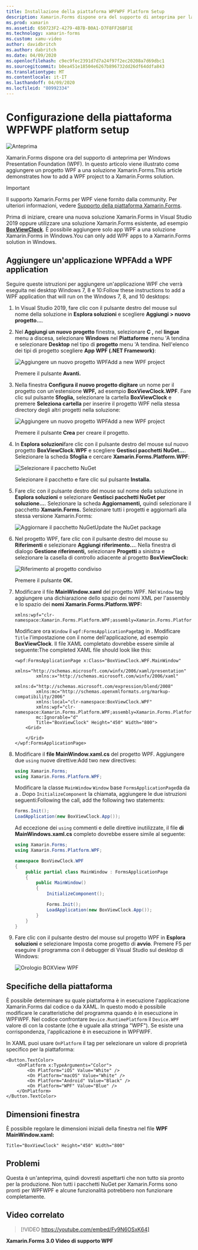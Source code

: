 ```yaml
---
title: Installazione della piattaforma WPFWPF Platform Setup
description: Xamarin.Forms dispone ora del supporto di anteprima per la piattaforma WPF
ms.prod: xamarin
ms.assetid: 650723F2-4279-4B7B-B0A1-D7F8FF26BF1E
ms.technology: xamarin-forms
ms.custom: xamu-video
author: davidbritch
ms.author: dabritch
ms.date: 04/09/2020
ms.openlocfilehash: c9ec9fec2391d7d7a24f97f2ec20208a7d69dbc1
ms.sourcegitcommit: b0ea451e18504e6267b896732dd26df64ddfa843
ms.translationtype: MT
ms.contentlocale: it-IT
ms.lasthandoff: 04/09/2020
ms.locfileid: "80992334"
---
```

# <a name="wpf-platform-setup"></a>Configurazione della piattaforma WPFWPF platform setup

![Anteprima](~/media/shared/preview.png)

Xamarin.Forms dispone ora del supporto di anteprima per Windows Presentation Foundation (WPF). In questo articolo viene illustrato come aggiungere un progetto WPF a una soluzione Xamarin.Forms.This article demonstrates how to add a WPF project to a Xamarin.Forms solution.

> [!IMPORTANT]
> Il supporto Xamarin.Forms per WPF viene fornito dalla community. Per ulteriori informazioni, vedere [Supporto della piattaforma Xamarin.Forms](https://github.com/xamarin/Xamarin.Forms/wiki/Platform-Support).

Prima di iniziare, creare una nuova soluzione Xamarin.Forms in Visual Studio 2019 oppure utilizzare una soluzione Xamarin.Forms esistente, ad esempio [**BoxViewClock**](https://docs.microsoft.com/samples/xamarin/xamarin-forms-samples/boxview-boxviewclock). È possibile aggiungere solo app WPF a una soluzione Xamarin.Forms in Windows.You can only add WPF apps to a Xamarin.Forms solution in Windows.

## <a name="add-a-wpf-application"></a>Aggiungere un'applicazione WPFAdd a WPF application

Seguire queste istruzioni per aggiungere un'applicazione WPF che verrà eseguita nei desktop Windows 7, 8 e 10:Follow these instructions to add a WPF application that will run on the Windows 7, 8, and 10 desktops:

1. In Visual Studio 2019, fare clic con il pulsante destro del mouse sul nome della soluzione in **Esplora soluzioni** e scegliere **Aggiungi > nuovo progetto...**.

2. Nel **Aggiungi un nuovo progetto** finestra, selezionare **C ,** nel **lingue** menu a discesa, selezionare **Windows** nel **Piattaforme** menu 'A tendina e selezionare **Desktop** nel tipo di **progetto** menu 'A tendina. Nell'elenco dei tipi di progetto scegliere **App WPF (.NET Framework)**:

    ![Aggiungere un nuovo progetto WPFAdd a new WPF project](wpf-images/add-project.png "Aggiungere un nuovo progetto WPFAdd a new WPF project")

    Premere il pulsante **Avanti.**

3. Nella finestra **Configura il nuovo progetto digitare** un nome per il progetto con un'estensione **WPF,** ad esempio **BoxViewClock.WPF**. Fare clic sul pulsante **Sfoglia,** selezionare la cartella **BoxViewClock** e premere **Seleziona cartella** per inserire il progetto WPF nella stessa directory degli altri progetti nella soluzione:

    ![Aggiungere un nuovo progetto WPFAdd a new WPF project](wpf-images/configure-project.png "Aggiungere un nuovo progetto WPFAdd a new WPF project")

    Premere il pulsante **Crea** per creare il progetto.

4. In **Esplora soluzioni**fare clic con il pulsante destro del mouse sul nuovo progetto **BoxViewClock.WPF** e scegliere **Gestisci pacchetti NuGet...**. Selezionare la scheda **Sfoglia** e cercare **Xamarin.Forms.Platform.WPF**:

    ![Selezionare il pacchetto NuGet](wpf-images/select-nuget-package.png "Selezionare il pacchetto NuGet")

    Selezionare il pacchetto e fare clic sul pulsante **Installa.**

5. Fare clic con il pulsante destro del mouse sul nome della soluzione in **Esplora soluzioni** e selezionare **Gestisci pacchetti NuGet per soluzione...**. Selezionare la scheda **Aggiornamenti,** quindi selezionare il pacchetto **Xamarin.Forms.** Selezionare tutti i progetti e aggiornarli alla stessa versione Xamarin.Forms:

    ![Aggiornare il pacchetto NuGetUpdate the NuGet package](wpf-images/update-nuget-package.png "Aggiornare il pacchetto NuGetUpdate the NuGet package")

6. Nel progetto WPF, fare clic con il pulsante destro del mouse su **Riferimenti** e selezionare **Aggiungi riferimento...**. Nella finestra di dialogo **Gestione riferimenti,** selezionare **Progetti** a sinistra e selezionare la casella di controllo adiacente al progetto **BoxViewClock:**

    ![Riferimento al progetto condiviso](wpf-images/reference-shared-project.png "Riferimento al progetto condiviso")

    Premere il pulsante **OK.**

7. Modificare il file **MainWindow.xaml** del progetto WPF. Nel `Window` tag aggiungere una dichiarazione dello spazio dei nomi XML per l'assembly e lo spazio dei **nomi Xamarin.Forms.Platform.WPF:**

    ```xaml
    xmlns:wpf="clr-namespace:Xamarin.Forms.Platform.WPF;assembly=Xamarin.Forms.Platform.WPF"
    ```

    Modificare ora `Window` il `wpf:FormsApplicationPage`tag in . Modificare `Title` l'impostazione con il nome dell'applicazione, ad esempio **BoxViewClock**. Il file XAML completato dovrebbe essere simile al seguente:The completed XAML file should look like this:

    ```xaml
    <wpf:FormsApplicationPage x:Class="BoxViewClock.WPF.MainWindow"
            xmlns="http://schemas.microsoft.com/winfx/2006/xaml/presentation"
            xmlns:x="http://schemas.microsoft.com/winfx/2006/xaml"
            xmlns:d="http://schemas.microsoft.com/expression/blend/2008"
            xmlns:mc="http://schemas.openxmlformats.org/markup-compatibility/2006"
            xmlns:local="clr-namespace:BoxViewClock.WPF"
            xmlns:wpf="clr-namespace:Xamarin.Forms.Platform.WPF;assembly=Xamarin.Forms.Platform.WPF"            
            mc:Ignorable="d"
            Title="BoxViewClock" Height="450" Width="800">
        <Grid>

        </Grid>
    </wpf:FormsApplicationPage>
    ```

8. Modificare il **file MainWindow.xaml.cs** del progetto WPF. Aggiungere due `using` nuove direttive:Add two new directives:

    ```csharp
    using Xamarin.Forms;
    using Xamarin.Forms.Platform.WPF;
    ```

    Modificare la classe `MainWindow` `Window` base `FormsApplicationPage`da da a . Dopo `InitializeComponent` la chiamata, aggiungere le due istruzioni seguenti:Following the call, add the following two statements:

    ```csharp
    Forms.Init();
    LoadApplication(new BoxViewClock.App());
    ```

    Ad eccezione dei `using` commenti e delle direttive inutilizzate, il file **di MainWindows.xaml.cs** completo dovrebbe essere simile al seguente:

    ```csharp
    using Xamarin.Forms;
    using Xamarin.Forms.Platform.WPF;

    namespace BoxViewClock.WPF
    {
        public partial class MainWindow : FormsApplicationPage
        {
            public MainWindow()
            {
                InitializeComponent();

                Forms.Init();
                LoadApplication(new BoxViewClock.App());
            }
        }
    }
    ```

9. Fare clic con il pulsante destro del mouse sul progetto WPF in **Esplora soluzioni** e selezionare Imposta come progetto di **avvio**. Premere F5 per eseguire il programma con il debugger di Visual Studio sul desktop di Windows:

    ![Orologio BOXView WPF](wpf-images/wpf-boxviewclock.png "Orologio BOXView WPF" )

## <a name="platform-specifics"></a>Specifiche della piattaforma

È possibile determinare su quale piattaforma è in esecuzione l'applicazione Xamarin.Forms dal codice o da XAML. In questo modo è possibile modificare le caratteristiche del programma quando è in esecuzione in WPFWPF. Nel codice confrontare `Device.RuntimePlatform` il `Device.WPF` valore di con la costante (che è uguale alla stringa "WPF"). Se esiste una corrispondenza, l'applicazione è in esecuzione in WPFWPF.

In XAML puoi usare `OnPlatform` il tag per selezionare un valore di proprietà specifico per la piattaforma:

```xaml
<Button.TextColor>
    <OnPlatform x:TypeArguments="Color">
        <On Platform="iOS" Value="White" />
        <On Platform="macOS" Value="White" />
        <On Platform="Android" Value="Black" />
        <On Platform="WPF" Value="Blue" />
    </OnPlatform>
</Button.TextColor>
```

## <a name="window-size"></a>Dimensioni finestra

È possibile regolare le dimensioni iniziali della finestra nel file **WPF MainWindow.xaml:**

```xaml
Title="BoxViewClock" Height="450" Width="800"
```

## <a name="issues"></a>Problemi

Questa è un'anteprima, quindi dovresti aspettarti che non tutto sia pronto per la produzione. Non tutti i pacchetti NuGet per Xamarin.Forms sono pronti per WPFWPF e alcune funzionalità potrebbero non funzionare completamente.

## <a name="related-video"></a>Video correlato

> [!VIDEO https://youtube.com/embed/Fy9N6OSxK64]

**Xamarin.Forms 3.0 Video di supporto WPF**
